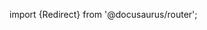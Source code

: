 import {Redirect} from '@docusaurus/router';

<Redirect to="/2.0/docs/overview/infrastructure-live" />